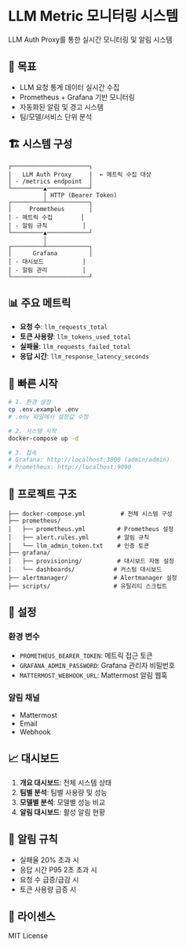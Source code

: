 # LLM Metric 모니터링 시스템

LLM Auth Proxy를 통한 실시간 모니터링 및 알림 시스템

## 🎯 목표

- LLM 요청 통계 데이터 실시간 수집
- Prometheus + Grafana 기반 모니터링
- 자동화된 알림 및 경고 시스템
- 팀/모델/서비스 단위 분석

## 🏗 시스템 구성

```
┌──────────────────────┐
│   LLM Auth Proxy     │  ← 메트릭 수집 대상
│ - /metrics endpoint  │
└─────────▲────────────┘
          │ HTTP (Bearer Token)
┌─────────┴────────────┐
│     Prometheus       │
│ - 메트릭 수집        │
│ - 알림 규칙          │
└─────────▲────────────┘
          │
┌─────────┴────────────┐
│      Grafana         │
│ - 대시보드           │
│ - 알림 관리          │
└──────────────────────┘
```

## 📊 주요 메트릭

- **요청 수**: `llm_requests_total`
- **토큰 사용량**: `llm_tokens_used_total`
- **실패율**: `llm_requests_failed_total`
- **응답 시간**: `llm_response_latency_seconds`

## 🚀 빠른 시작

```bash
# 1. 환경 설정
cp .env.example .env
# .env 파일에서 설정값 수정

# 2. 시스템 시작
docker-compose up -d

# 3. 접속
# Grafana: http://localhost:3000 (admin/admin)
# Prometheus: http://localhost:9090
```

## 📁 프로젝트 구조

```
├── docker-compose.yml          # 전체 시스템 구성
├── prometheus/
│   ├── prometheus.yml         # Prometheus 설정
│   ├── alert.rules.yml        # 알림 규칙
│   └── llm_admin_token.txt    # 인증 토큰
├── grafana/
│   ├── provisioning/          # 대시보드 자동 설정
│   └── dashboards/           # 커스텀 대시보드
├── alertmanager/             # Alertmanager 설정
├── scripts/                  # 유틸리티 스크립트
```

## 🔧 설정

### 환경 변수
- `PROMETHEUS_BEARER_TOKEN`: 메트릭 접근 토큰
- `GRAFANA_ADMIN_PASSWORD`: Grafana 관리자 비밀번호
- `MATTERMOST_WEBHOOK_URL`: Mattermost 알림 웹훅

### 알림 채널
- Mattermost
- Email
- Webhook

## 📈 대시보드

1. **개요 대시보드**: 전체 시스템 상태
2. **팀별 분석**: 팀별 사용량 및 성능
3. **모델별 분석**: 모델별 성능 비교
4. **알림 대시보드**: 활성 알림 현황

## 🚨 알림 규칙

- 실패율 20% 초과 시
- 응답 시간 P95 2초 초과 시
- 요청 수 급증/급감 시
- 토큰 사용량 급증 시

## 📝 라이센스

MIT License